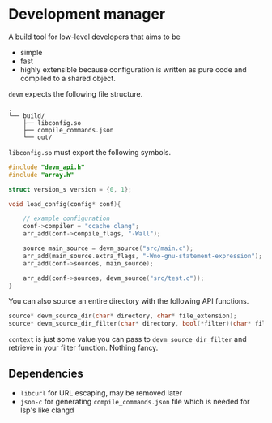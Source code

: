 # Development manager

A build tool for low-level developers that aims to be
- simple
- fast
- highly extensible
because configuration is written as pure code and compiled to a shared object.

`devm` expects the following file structure.

```
.
└── build/
    ├── libconfig.so
    ├── compile_commands.json
    └── out/
 ```

`libconfig.so` must export the following symbols.

```c
#include "devm_api.h"
#include "array.h"

struct version_s version = {0, 1};

void load_config(config* conf){

    // example configuration
	conf->compiler = "ccache clang";
	arr_add(conf->compile_flags, "-Wall");

	source main_source = devm_source("src/main.c");
	arr_add(main_source.extra_flags, "-Wno-gnu-statement-expression");
	arr_add(conf->sources, main_source);

	arr_add(conf->sources, devm_source("src/test.c"));
}
```

You can also source an entire directory with the following API functions.

```c
source* devm_source_dir(char* directory, char* file_extension);
source* devm_source_dir_filter(char* directory, bool(*filter)(char* filename, void* context), void* context);
```

`context` is just some value you can pass to `devm_source_dir_filter` and retrieve in your filter function. Nothing fancy.

## Dependencies

- `libcurl` for URL escaping, may be removed later
- `json-c` for generating `compile_commands.json` file which is needed for lsp's like clangd
